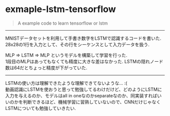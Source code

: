 # exmaple-lstm-tensorflow

> A example code to learn tensorflow or lstm

---

MNISTデータセットを利用して手書き数字をLSTMで認識するコードを書いた.  
28x28の1行を入力として、その行をシーケンスとして入力データを扱う.

MLP => LSTM => MLP というモデルを構築して学習を行った.  
1段目のMLPはあってもなくても精度に大きな差はなかった.
LSTMの隠れノード数は64だとちょっと精度が下がっていた.

---

LSTMの使い方は理解できたような理解できてないような... :(  
動画認識にLSTMを使おうと思って勉強してるわけだけど、どのようにLSTMに入力を与えるのか、モデルはall in oneなのかseparateなのか、同実装すればいいのかを判断できるほど、機械学習に習熟していないので、CNNだけじゃなくLSTMについても勉強していきたい.
